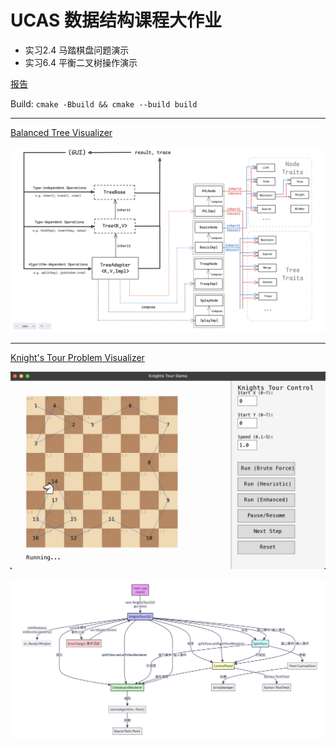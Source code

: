 # UCAS 数据结构课程大作业

- 实习2.4 马踏棋盘问题演示
- 实习6.4 平衡二叉树操作演示

[报告](report/report.pdf)

Build: `cmake -Bbuild && cmake --build build`

---

[Balanced Tree Visualizer](/balanced_tree/README.md)

![](report/assets/tree-hierarchy.png)

---

[Knight's Tour Problem Visualizer](/knights_tour/README.md)

![](report/assets/knights-gui-demo.png)

![](report/assets/knights-gui.png)
